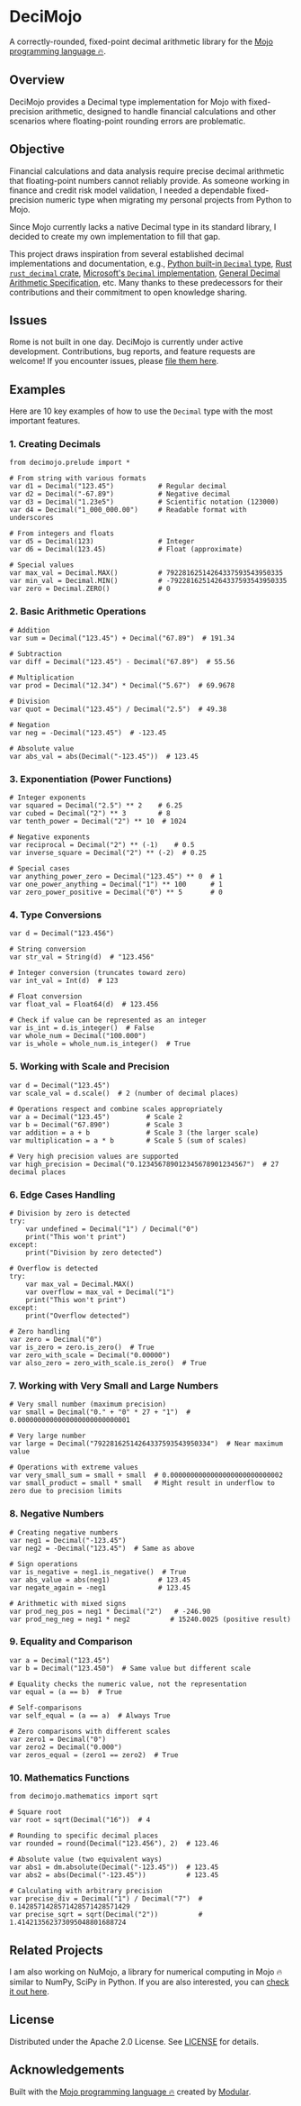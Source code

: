 # DeciMojo

A correctly-rounded, fixed-point decimal arithmetic library for the [Mojo programming language 🔥](https://www.modular.com/mojo).

## Overview

DeciMojo provides a Decimal type implementation for Mojo with fixed-precision arithmetic, designed to handle financial calculations and other scenarios where floating-point rounding errors are problematic.

## Objective

Financial calculations and data analysis require precise decimal arithmetic that floating-point numbers cannot reliably provide. As someone working in finance and credit risk model validation, I needed a dependable fixed-precision numeric type when migrating my personal projects from Python to Mojo.

Since Mojo currently lacks a native Decimal type in its standard library, I decided to create my own implementation to fill that gap.

This project draws inspiration from several established decimal implementations and documentation, e.g., [Python built-in `Decimal` type](https://docs.python.org/3/library/decimal.html), [Rust `rust_decimal` crate](https://docs.rs/rust_decimal/latest/rust_decimal/index.html), [Microsoft's `Decimal` implementation](https://learn.microsoft.com/en-us/dotnet/api/system.decimal.getbits?view=net-9.0&redirectedfrom=MSDN#System_Decimal_GetBits_System_Decimal_), [General Decimal Arithmetic Specification](https://speleotrove.com/decimal/decarith.html), etc. Many thanks to these predecessors for their contributions and their commitment to open knowledge sharing.

## Issues

Rome is not built in one day. DeciMojo is currently under active development. Contributions, bug reports, and feature requests are welcome! If you encounter issues, please [file them here](https://github.com/forFudan/decimojo/issues).

## Examples

Here are 10 key examples of how to use the `Decimal` type with the most important features.

### 1. Creating Decimals

```mojo
from decimojo.prelude import *

# From string with various formats
var d1 = Decimal("123.45")           # Regular decimal
var d2 = Decimal("-67.89")           # Negative decimal
var d3 = Decimal("1.23e5")           # Scientific notation (123000)
var d4 = Decimal("1_000_000.00")     # Readable format with underscores

# From integers and floats
var d5 = Decimal(123)                # Integer
var d6 = Decimal(123.45)             # Float (approximate)

# Special values
var max_val = Decimal.MAX()          # 79228162514264337593543950335
var min_val = Decimal.MIN()          # -79228162514264337593543950335
var zero = Decimal.ZERO()            # 0
```

### 2. Basic Arithmetic Operations

```mojo
# Addition
var sum = Decimal("123.45") + Decimal("67.89")  # 191.34

# Subtraction
var diff = Decimal("123.45") - Decimal("67.89")  # 55.56

# Multiplication
var prod = Decimal("12.34") * Decimal("5.67")  # 69.9678

# Division
var quot = Decimal("123.45") / Decimal("2.5")  # 49.38

# Negation
var neg = -Decimal("123.45")  # -123.45

# Absolute value
var abs_val = abs(Decimal("-123.45"))  # 123.45
```

### 3. Exponentiation (Power Functions)

```mojo
# Integer exponents
var squared = Decimal("2.5") ** 2    # 6.25
var cubed = Decimal("2") ** 3        # 8
var tenth_power = Decimal("2") ** 10  # 1024

# Negative exponents
var reciprocal = Decimal("2") ** (-1)    # 0.5
var inverse_square = Decimal("2") ** (-2)  # 0.25

# Special cases
var anything_power_zero = Decimal("123.45") ** 0  # 1
var one_power_anything = Decimal("1") ** 100      # 1
var zero_power_positive = Decimal("0") ** 5       # 0
```

### 4. Type Conversions

```mojo
var d = Decimal("123.456")

# String conversion
var str_val = String(d)  # "123.456"

# Integer conversion (truncates toward zero)
var int_val = Int(d)  # 123

# Float conversion
var float_val = Float64(d)  # 123.456

# Check if value can be represented as an integer
var is_int = d.is_integer()  # False
var whole_num = Decimal("100.000")
var is_whole = whole_num.is_integer()  # True
```

### 5. Working with Scale and Precision

```mojo
var d = Decimal("123.45")
var scale_val = d.scale()  # 2 (number of decimal places)

# Operations respect and combine scales appropriately
var a = Decimal("123.45")         # Scale 2
var b = Decimal("67.890")         # Scale 3
var addition = a + b              # Scale 3 (the larger scale)
var multiplication = a * b        # Scale 5 (sum of scales)

# Very high precision values are supported
var high_precision = Decimal("0.123456789012345678901234567")  # 27 decimal places
```

### 6. Edge Cases Handling

```mojo
# Division by zero is detected
try:
    var undefined = Decimal("1") / Decimal("0")
    print("This won't print")
except:
    print("Division by zero detected")

# Overflow is detected
try:
    var max_val = Decimal.MAX()
    var overflow = max_val + Decimal("1")
    print("This won't print")
except:
    print("Overflow detected")

# Zero handling
var zero = Decimal("0")
var is_zero = zero.is_zero()  # True
var zero_with_scale = Decimal("0.00000")
var also_zero = zero_with_scale.is_zero()  # True
```

### 7. Working with Very Small and Large Numbers

```mojo
# Very small number (maximum precision)
var small = Decimal("0." + "0" * 27 + "1")  # 0.0000000000000000000000000001

# Very large number
var large = Decimal("79228162514264337593543950334")  # Near maximum value

# Operations with extreme values
var very_small_sum = small + small  # 0.0000000000000000000000000002
var small_product = small * small   # Might result in underflow to zero due to precision limits
```

### 8. Negative Numbers

```mojo
# Creating negative numbers
var neg1 = Decimal("-123.45")
var neg2 = -Decimal("123.45")  # Same as above

# Sign operations
var is_negative = neg1.is_negative()  # True
var abs_value = abs(neg1)            # 123.45
var negate_again = -neg1             # 123.45

# Arithmetic with mixed signs
var prod_neg_pos = neg1 * Decimal("2")   # -246.90
var prod_neg_neg = neg1 * neg2          # 15240.0025 (positive result)
```

### 9. Equality and Comparison

```mojo
var a = Decimal("123.45")
var b = Decimal("123.450")  # Same value but different scale

# Equality checks the numeric value, not the representation
var equal = (a == b)  # True

# Self-comparisons
var self_equal = (a == a)  # Always True

# Zero comparisons with different scales
var zero1 = Decimal("0")
var zero2 = Decimal("0.000")
var zeros_equal = (zero1 == zero2)  # True
```

### 10. Mathematics Functions

```mojo
from decimojo.mathematics import sqrt

# Square root
var root = sqrt(Decimal("16"))  # 4

# Rounding to specific decimal places
var rounded = round(Decimal("123.456"), 2)  # 123.46

# Absolute value (two equivalent ways)
var abs1 = dm.absolute(Decimal("-123.45"))  # 123.45
var abs2 = abs(Decimal("-123.45"))          # 123.45

# Calculating with arbitrary precision
var precise_div = Decimal("1") / Decimal("7")  # 0.1428571428571428571428571429
var precise_sqrt = sqrt(Decimal("2"))          # 1.414213562373095048801688724
```

## Related Projects

I am also working on NuMojo, a library for numerical computing in Mojo 🔥 similar to NumPy, SciPy in Python. If you are also interested, you can [check it out here](https://github.com/Mojo-Numerics-and-Algorithms-group/NuMojo).

## License

Distributed under the Apache 2.0 License. See [LICENSE](https://github.com/forFudan/decimojo/blob/main/LICENSE) for details.

## Acknowledgements

Built with the [Mojo programming language 🔥](https://www.modular.com/mojo) created by [Modular](https://www.modular.com/).
